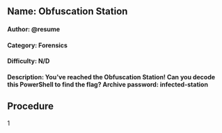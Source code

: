 ## Name: Obfuscation Station
#### Author: @resume
#### Category: Forensics
#### Difficulty: N/D
#### Description: You've reached the Obfuscation Station! Can you decode this PowerShell to find the flag? Archive password: infected-station

## Procedure
1
